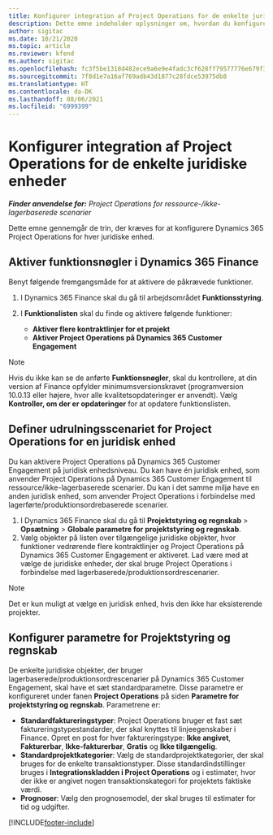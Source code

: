 ```yaml
---
title: Konfigurer integration af Project Operations for de enkelte juridiske enheder
description: Dette emne indeholder oplysninger om, hvordan du konfigurerer integrationen af juridiske enheder i Project Operations.
author: sigitac
ms.date: 10/21/2020
ms.topic: article
ms.reviewer: kfend
ms.author: sigitac
ms.openlocfilehash: fc3f5be1318d482ece9a6e9e4fadc3cf628ff79577776e679f32cef7c0b2fc8f
ms.sourcegitcommit: 7f8d1e7a16af769adb43d1877c28fdce53975db8
ms.translationtype: HT
ms.contentlocale: da-DK
ms.lasthandoff: 08/06/2021
ms.locfileid: "6999399"
---
```

# <a name="configure-project-operations-integration-per-legal-entity"></a>Konfigurer integration af Project Operations for de enkelte juridiske enheder 

_**Finder anvendelse for:** Project Operations for ressource-/ikke-lagerbaserede scenarier_

Dette emne gennemgår de trin, der kræves for at konfigurere Dynamics 365 Project Operations for hver juridiske enhed.

## <a name="enable-feature-keys-in-dynamics-365-finance"></a>Aktiver funktionsnøgler i Dynamics 365 Finance

Benyt følgende fremgangsmåde for at aktivere de påkrævede funktioner.

1. I Dynamics 365 Finance skal du gå til arbejdsområdet **Funktionsstyring**.
2. I **Funktionslisten** skal du finde og aktivere følgende funktioner:
  
    - **Aktiver flere kontraktlinjer for et projekt**
    - **Aktiver Project Operations på Dynamics 365 Customer Engagement**

> [!NOTE]
> Hvis du ikke kan se de anførte **Funktionsnøgler**, skal du kontrollere, at din version af Finance opfylder minimumsversionskravet (programversion 10.0.13 eller højere, hvor alle kvalitetsopdateringer er anvendt). Vælg **Kontroller, om der er opdateringer** for at opdatere funktionslisten.

## <a name="define-the-project-operations-deployment-scenario-for-a-legal-entity"></a>Definer udrulningsscenariet for Project Operations for en juridisk enhed

Du kan aktivere Project Operations på Dynamics 365 Customer Engagement på juridisk enhedsniveau. Du kan have én juridisk enhed, som anvender Project Operations på Dynamics 365 Customer Engagement til ressource/ikke-lagerbaserede scenarier. Du kan i det samme miljø have en anden juridisk enhed, som anvender Project Operations i forbindelse med lagerførte/produktionsordrebaserede scenarier.

1. I Dynamics 365 Finance skal du gå til **Projektstyring og regnskab** > **Opsætning** > **Globale parametre for projektstyring og regnskab**.
2. Vælg objekter på listen over tilgængelige juridiske objekter, hvor funktioner vedrørende flere kontraktlinjer og Project Operations på Dynamics 365 Customer Engagement er aktiveret. Lad være med at vælge de juridiske enheder, der skal bruge Project Operations i forbindelse med lagerbaserede/produktionsordrescenarier.

> [!NOTE]
> Det er kun muligt at vælge en juridisk enhed, hvis den ikke har eksisterende projekter.

## <a name="configure-project-management-and-accounting-parameters"></a>Konfigurer parametre for Projektstyring og regnskab

De enkelte juridiske objekter, der bruger lagerbaserede/produktionsordrescenarier på Dynamics 365 Customer Engagement, skal have et sæt standardparametre. Disse parametre er konfigureret under fanen **Project Operations** på siden **Parametre for projektstyring og regnskab**. Parametrene er:

  - **Standardfaktureringstyper**: Project Operations bruger et fast sæt faktureringstypestandarder, der skal knyttes til linjeegenskaber i Finance. Opret en post for hver faktureringstype: **Ikke angivet**, **Fakturerbar**, **Ikke-fakturerbar**, **Gratis** og **Ikke tilgængelig**.
  - **Standardprojektkategorier**: Vælg de standardprojektkategorier, der skal bruges for de enkelte transaktionstyper. Disse standardindstillinger bruges i **Integrationskladden i Project Operations** og i estimater, hvor der ikke er angivet nogen transaktionskategori for projektets faktiske værdi.
  - **Prognoser**: Vælg den prognosemodel, der skal bruges til estimater for tid og udgifter.


[!INCLUDE[footer-include](../includes/footer-banner.md)]